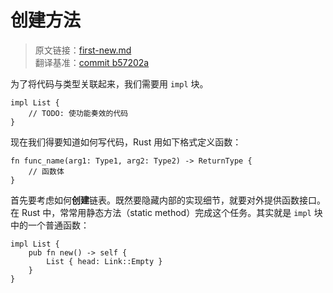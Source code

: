# 创建方法

> 原文链接：[first-new.md](https://github.com/rust-unofficial/too-many-lists/blob/master/src/first-new.md) <br>
> 翻译基准：[commit b57202a](https://github.com/rust-unofficial/too-many-lists/blob/b57202a5e01b50e4217b85af3d89f49f612dcbae/src/first-new.md)

为了将代码与类型关联起来，我们需要用 `impl` 块。

```rust, ignore
impl List {
    // TODO: 使功能奏效的代码
}
```

现在我们得要知道如何写代码，Rust 用如下格式定义函数：

```rust, ignore
fn func_name(arg1: Type1, arg2: Type2) -> ReturnType {
    // 函数体
}
```

首先要考虑如何**创建**链表。既然要隐藏内部的实现细节，就要对外提供函数接口。在 Rust 中，常常用静态方法（static method）完成这个任务。其实就是 `impl` 块中的一个普通函数：

```rust, ignore
impl List {
    pub fn new() -> self {
        List { head: Link::Empty }
    }
}
```
